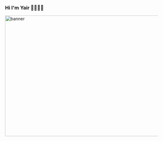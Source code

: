 ### Hi I'm Yair 👋👨🏻‍💻
<img src="https://portafolioyair.000webhostapp.com/Portafolio/images/yo.gif" alt="banner" width="960" height="400">

<!--
**YairAyalaM/YairAyalaM** is a ✨ _special_ ✨ repository because its `README.md` (this file) appears on your GitHub profile.

Here are some ideas to get you started:

- 🔭 I’m currently working on ...
- 🌱 I’m currently learning ...
- 👯 I’m looking to collaborate on ...
- 🤔 I’m looking for help with ...
- 💬 Ask me about ...
- 📫 How to reach me: ...
- 😄 Pronouns: ...
- ⚡ Fun fact: ...
-->
